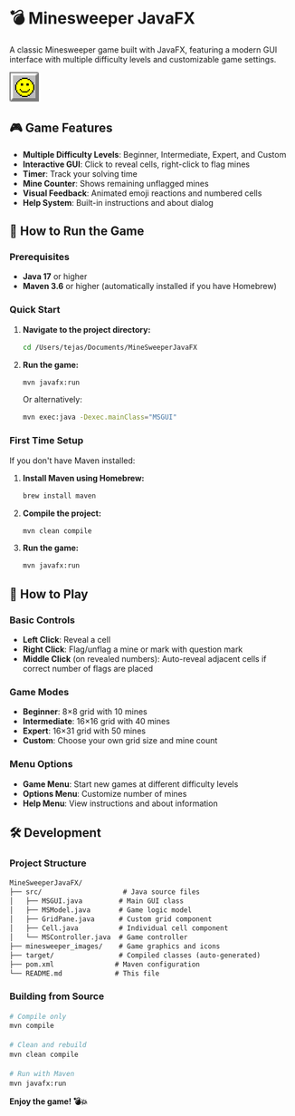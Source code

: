 # 💣 Minesweeper JavaFX

A classic Minesweeper game built with JavaFX, featuring a modern GUI interface with multiple difficulty levels and customizable game settings.

![Minesweeper Game](minesweeper_images/face_smile.gif)

## 🎮 Game Features

- **Multiple Difficulty Levels**: Beginner, Intermediate, Expert, and Custom
- **Interactive GUI**: Click to reveal cells, right-click to flag mines
- **Timer**: Track your solving time
- **Mine Counter**: Shows remaining unflagged mines
- **Visual Feedback**: Animated emoji reactions and numbered cells
- **Help System**: Built-in instructions and about dialog

## 🚀 How to Run the Game

### Prerequisites

- **Java 17** or higher
- **Maven 3.6** or higher (automatically installed if you have Homebrew)

### Quick Start

1. **Navigate to the project directory:**
   ```bash
   cd /Users/tejas/Documents/MineSweeperJavaFX
   ```

2. **Run the game:**
   ```bash
   mvn javafx:run
   ```

   Or alternatively:
   ```bash
   mvn exec:java -Dexec.mainClass="MSGUI"
   ```

### First Time Setup

If you don't have Maven installed:

1. **Install Maven using Homebrew:**
   ```bash
   brew install maven
   ```

2. **Compile the project:**
   ```bash
   mvn clean compile
   ```

3. **Run the game:**
   ```bash
   mvn javafx:run
   ```

## 🎯 How to Play

### Basic Controls
- **Left Click**: Reveal a cell
- **Right Click**: Flag/unflag a mine or mark with question mark
- **Middle Click** (on revealed numbers): Auto-reveal adjacent cells if correct number of flags are placed

### Game Modes
- **Beginner**: 8×8 grid with 10 mines
- **Intermediate**: 16×16 grid with 40 mines  
- **Expert**: 16×31 grid with 50 mines
- **Custom**: Choose your own grid size and mine count

### Menu Options
- **Game Menu**: Start new games at different difficulty levels
- **Options Menu**: Customize number of mines
- **Help Menu**: View instructions and about information

## 🛠️ Development

### Project Structure
```
MineSweeperJavaFX/
├── src/                    # Java source files
│   ├── MSGUI.java         # Main GUI class
│   ├── MSModel.java       # Game logic model
│   ├── GridPane.java      # Custom grid component
│   ├── Cell.java          # Individual cell component
│   └── MSController.java  # Game controller
├── minesweeper_images/    # Game graphics and icons
├── target/                # Compiled classes (auto-generated)
├── pom.xml               # Maven configuration
└── README.md             # This file
```

### Building from Source
```bash
# Compile only
mvn compile

# Clean and rebuild
mvn clean compile

# Run with Maven
mvn javafx:run
```

**Enjoy the game! 💣💥**